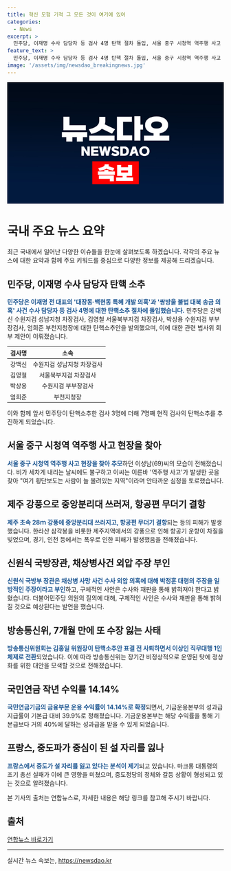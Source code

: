 ```yaml
---
title: 혁신 모험 기적 그 모든 것이 여기에 있어
categories:
  - News
excerpt: >
  민주당, 이재명 수사 담당자 등 검사 4명 탄핵 절차 돌입, 서울 중구 시청역 역주행 사고 현장을 찾아 추모하는 이야기, 제주 초속 28ｍ 강풍으로 중앙분리대가 쓰러지며 항공편 무더기 결항, 신원식 국방장관의 채상병사건 외압 주장, 방송통신위원회의 7개월만에 또 수장 잃는 사태, 검찰의 최재영 목사 청탁 김창준 전 美 의원 배우자 조사, 청담동 술자리 의혹과 관련한 국민의힘 한동훈 대표 후보의 민사 재판에서 증언 등의 다양한 이야기들이 담겨있습니다.
feature_text: >
  민주당, 이재명 수사 담당자 등 검사 4명 탄핵 절차 돌입, 서울 중구 시청역 역주행 사고 현장을 찾아 추모하는 이야기, 제주 초속 28ｍ 강풍으로 중앙분리대가 쓰러지며 항공편 무더기 결항, 신원식 국방장관의 채상병사건 외압 주장, 방송통신위원회의 7개월만에 또 수장 잃는 사태, 검찰의 최재영 목사 청탁 김창준 전 美 의원 배우자 조사, 청담동 술자리 의혹과 관련한 국민의힘 한동훈 대표 후보의 민사 재판에서 증언 등의 다양한 이야기들이 담겨있습니다.
image: '/assets/img/newsdao_breakingnews.jpg'
---
```


<p><img src="/assets/img/newsdao_breakingnews.jpg" alt="flaretime 속보" /></p>

<h1>국내 주요 뉴스 요약</h1>

<p data-ke-size="size16"></p>

<p>최근 국내에서 일어난 다양한 이슈들을 한눈에 살펴보도록 하겠습니다. 각각의 주요 뉴스에 대한 요약과 함께 주요 키워드를 중심으로 다양한 정보를 제공해 드리겠습니다.</p>

<h2 data-ke-size="size26">민주당, 이재명 수사 담당자 탄핵 소추</h2>

<p><b><span style="color: #1a5490;">민주당은 이재명 전 대표의 '대장동·백현동 특혜 개발 의혹'과 '쌍방울 불법 대북 송금 의혹' 사건 수사 담당자 등 검사 4명에 대한 탄핵소추 절차에 돌입했습니다.</span></b> 민주당은 강백신 수원지검 성남지청 차장검사, 김영철 서울북부지검 차장검사, 박상용 수원지검 부부장검사, 엄희준 부천지청장에 대한 탄핵소추안을 발의했으며, 이에 대한 관련 법사위 회부 제안이 이뤄졌습니다.</p>

<table>
    <thead>
        <tr>
            <th style="text-align: center;">검사명</th>
            <th style="text-align: center;">소속</th>
        </tr>
    </thead>
    <tbody>
        <tr>
            <td style="text-align: center;">강백신</td>
            <td style="text-align: center;">수원지검 성남지청 차장검사</td>
        </tr>
        <tr>
            <td style="text-align: center;">김영철</td>
            <td style="text-align: center;">서울북부지검 차장검사</td>
        </tr>
        <tr>
            <td style="text-align: center;">박상용</td>
            <td style="text-align: center;">수원지검 부부장검사</td>
        </tr>
        <tr>
            <td style="text-align: center;">엄희준</td>
            <td style="text-align: center;">부천지청장</td>
        </tr>
    </tbody>
</table>

<p>이와 함께 앞서 민주당이 탄핵소추한 검사 3명에 더해 7명째 현직 검사의 탄핵소추를 추진하게 되었습니다.</p>

<p data-ke-size="size16"></p>

<h2 data-ke-size="size26">서울 중구 시청역 역주행 사고 현장을 찾아</h2>

<p><b><span style="color: #1a5490;">서울 중구 시청역 역주행 사고 현장을 찾아 추모</span></b>하던 이성남(69)씨의 모습이 전해졌습니다. 비가 세차게 내리는 날씨에도 불구하고 이씨는 이른바 '역주행 사고'가 발생한 곳을 찾아 "여기 횡단보도는 사람이 늘 몰려있는 지역"이라며 안타까운 심정을 토로했습니다.</p>

<p data-ke-size="size16"></p>

<h2 data-ke-size="size26">제주 강풍으로 중앙분리대 쓰러져, 항공편 무더기 결항</h2>

<p><b><span style="color: #1a5490;">제주 초속 28ｍ 강풍에 중앙분리대 쓰러지고, 항공편 무더기 결항</span></b>되는 등의 피해가 발생했습니다. 한라산 삼각봉을 비롯한 제주지역에서의 강풍으로 인해 항공기 운항이 차질을 빚었으며, 경기, 인천 등에서는 폭우로 인한 피해가 발생했음을 전해졌습니다.</p>

<p data-ke-size="size16"></p>

<h2 data-ke-size="size26">신원식 국방장관, 채상병사건 외압 주장 부인</h2>

<p><b><span style="color: #1a5490;">신원식 국방부 장관은 채상병 사망 사건 수사 외압 의혹에 대해 박정훈 대령의 주장을 일방적인 주장이라고 부인</span></b>하고, 구체적인 사안은 수사와 재판을 통해 밝혀져야 한다고 밝혔습니다. 더불어민주당 의원의 질의에 대해, 구체적인 사안은 수사와 재판을 통해 밝혀질 것으로 예상된다는 발언을 했습니다.</p>

<p data-ke-size="size16"></p>

<h2 data-ke-size="size26">방송통신위, 7개월 만에 또 수장 잃는 사태</h2>

<p><b><span style="color: #1a5490;">방송통신위원회는 김홍일 위원장이 탄핵소추안 표결 전 사퇴하면서 이상인 직무대행 1인 체제로 전환</span></b>되었습니다. 이에 따라 방송통신위는 장기간 비정상적으로 운영된 탓에 정상화를 위한 대안을 모색할 것으로 전해졌습니다.</p>

<p data-ke-size="size16"></p>

<h2 data-ke-size="size26">국민연금 작년 수익률 14.14%</h2>

<p><b><span style="color: #1a5490;">국민연금기금의 금융부문 운용 수익률이 14.14%로 확정</span></b>되면서, 기금운용본부의 성과급 지급률이 기본급 대비 39.9%로 정해졌습니다. 기금운용본부는 해당 수익률을 통해 기본급보다 거의 40%에 달하는 성과급을 받을 수 있게 되었습니다.</p>

<p data-ke-size="size16"></p>

<h2 data-ke-size="size26">프랑스, 중도파가 중심이 된 설 자리를 잃나</h2>

<p><b><span style="color: #1a5490;">프랑스에서 중도가 설 자리를 잃고 있다는 분석이 제기</span></b>되고 있습니다. 마크롱 대통령의 조기 총선 실패가 이에 큰 영향을 미쳤으며, 중도정당의 정체와 갈등 상황이 형성되고 있는 것으로 알려졌습니다.</p>

<p data-ke-size="size16"></p>

<p>본 기사의 출처는 연합뉴스로, 자세한 내용은 해당 링크를 참고해 주시기 바랍니다.</p>

<h2 data-ke-size="size26">출처</h2>

<p><a href="https://www.yna.co.kr/" target="_blank" rel="nofollow">연합뉴스 바로가기</a></p>

<p><hr></p>
실시간 뉴스 속보는, <a href="https://newsdao.kr" rel="dofollow">https://newsdao.kr</a>


